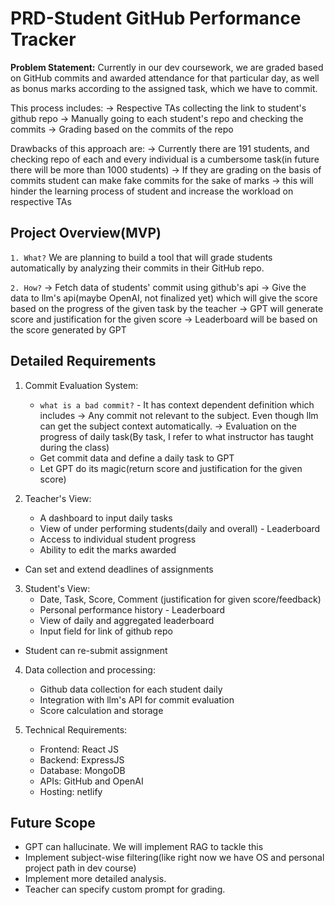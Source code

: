 # PRD-Student GitHub Performance Tracker

**Problem Statement:** Currently in our dev coursework, we are graded based on GitHub commits and awarded attendance for that particular day, as well as bonus marks according to the assigned task, which we have to commit.

This process includes:
-> Respective TAs collecting the link to student's github repo
-> Manually going to each student's repo and checking the commits
-> Grading based on the commits of the repo

Drawbacks of this approach are:
-> Currently there are 191 students, and checking repo of each and every individual is a cumbersome task(in future there will be more than 1000 students)
-> If they are grading on the basis of commits student can make fake commits for the sake of marks
-> this will hinder the learning process of student and increase the workload on respective TAs

## Project Overview(MVP)

`1. What?`
We are planning to build a tool that will grade students automatically by analyzing their commits in their GitHub repo.

`2. How?`
-> Fetch data of students' commit using github's api
-> Give the data to llm's api(maybe OpenAI, not finalized yet) which will give the score based on the progress of the given task by the teacher
-> GPT will generate score and justification for the given score 
-> Leaderboard will be based on the score generated by GPT

## Detailed Requirements

1. Commit Evaluation System:
	-  `what is a bad commit?` - It has context dependent definition which includes 
		-> Any commit not relevant to the subject. Even though llm can get the subject context automatically.
		-> Evaluation on the progress of daily task(By task, I refer to what instructor has taught during the class)
	- Get commit data and define a daily task to GPT
	- Let GPT do its magic(return score and justification for the given score)

2. Teacher's View:
	- A dashboard to input daily tasks
	- View of under performing students(daily and overall) - Leaderboard
	- Access to individual student progress
	- Ability to edit the marks awarded
  - Can set and extend deadlines of assignments

3. Student's View:
	- Date, Task, Score, Comment (justification for given score/feedback)
	- Personal performance history - Leaderboard
	- View of daily and aggregated leaderboard
	- Input field for link of github repo
 - Student can re-submit assignment

4. Data collection and processing:
	- Github data collection for each student daily
	- Integration with llm's API for commit evaluation
	- Score calculation and storage

5. Technical Requirements:
	- Frontend: React JS
	- Backend: ExpressJS
	- Database: MongoDB
	- APIs: GitHub and OpenAI
	- Hosting: netlify

## Future Scope
- GPT can hallucinate. We will implement RAG to tackle this
- Implement subject-wise filtering(like right now we have OS and personal project path in dev course)
- Implement more detailed analysis.
- Teacher can specify custom prompt for grading.

